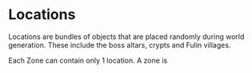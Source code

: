 ﻿# Locations

Locations are bundles of objects that are placed randomly during world generation. These include the boss altars, crypts and Fulin villages.

Each Zone can contain only 1 location. A zone is 
